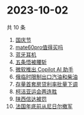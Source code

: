 # 2023-10-02

共 10 条

<!-- BEGIN -->
<!-- 最后更新时间 Mon Oct 02 2023 02:07:54 GMT+0800 (China Standard Time) -->

1. [国庆节](https://www.zhihu.com/search?q=%E5%9B%BD%E5%BA%86%E8%8A%82)
1. [mate60pro值得买吗](https://www.zhihu.com/search?q=mate60pro%E5%80%BC%E5%BE%97%E4%B9%B0%E5%90%97)
1. [蓝牙耳机](https://www.zhihu.com/search?q=%E8%93%9D%E7%89%99%E8%80%B3%E6%9C%BA)
1. [五条悟被腰斩](https://www.zhihu.com/search?q=%E4%BA%94%E6%9D%A1%E6%82%9F%E8%A2%AB%E8%85%B0%E6%96%A9)
1. [微软推出 Copilot AI 助手](https://www.zhihu.com/search?q=%E5%BE%AE%E8%BD%AF%E6%8E%A8%E5%87%BA%20Copilot%20AI%20%E5%8A%A9%E6%89%8B)
1. [俄临时限制出口汽油和柴油](https://www.zhihu.com/search?q=%E4%BF%84%E4%B8%B4%E6%97%B6%E9%99%90%E5%88%B6%E5%87%BA%E5%8F%A3%E6%B1%BD%E6%B2%B9%E5%92%8C%E6%9F%B4%E6%B2%B9)
1. [存量首套房贷利率批量下调](https://www.zhihu.com/search?q=%E5%AD%98%E9%87%8F%E9%A6%96%E5%A5%97%E6%88%BF%E8%B4%B7%E5%88%A9%E7%8E%87%E6%89%B9%E9%87%8F%E4%B8%8B%E8%B0%83)
1. [柯洁亚运会两连胜](https://www.zhihu.com/search?q=%E6%9F%AF%E6%B4%81%E4%BA%9A%E8%BF%90%E4%BC%9A%E4%B8%A4%E8%BF%9E%E8%83%9C)
1. [陕西信达被罚](https://www.zhihu.com/search?q=%E9%99%95%E8%A5%BF%E4%BF%A1%E8%BE%BE%E8%A2%AB%E7%BD%9A)
1. [法国年底前从尼日尔撤军](https://www.zhihu.com/search?q=%E6%B3%95%E5%9B%BD%E5%B9%B4%E5%BA%95%E5%89%8D%E4%BB%8E%E5%B0%BC%E6%97%A5%E5%B0%94%E6%92%A4%E5%86%9B)

<!-- END -->
